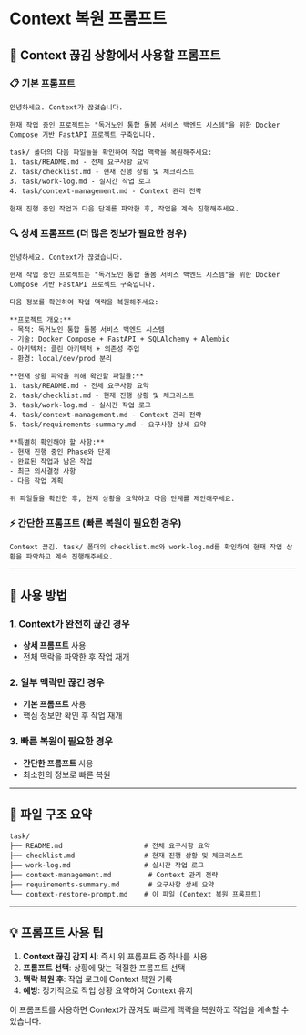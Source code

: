 # Context 복원 프롬프트

## 🚨 **Context 끊김 상황에서 사용할 프롬프트**

### 📋 **기본 프롬프트**
```
안녕하세요. Context가 끊겼습니다. 

현재 작업 중인 프로젝트는 "독거노인 통합 돌봄 서비스 백엔드 시스템"을 위한 Docker Compose 기반 FastAPI 프로젝트 구축입니다.

task/ 폴더의 다음 파일들을 확인하여 작업 맥락을 복원해주세요:
1. task/README.md - 전체 요구사항 요약
2. task/checklist.md - 현재 진행 상황 및 체크리스트
3. task/work-log.md - 실시간 작업 로그
4. task/context-management.md - Context 관리 전략

현재 진행 중인 작업과 다음 단계를 파악한 후, 작업을 계속 진행해주세요.
```

### 🔍 **상세 프롬프트 (더 많은 정보가 필요한 경우)**
```
안녕하세요. Context가 끊겼습니다. 

현재 작업 중인 프로젝트는 "독거노인 통합 돌봄 서비스 백엔드 시스템"을 위한 Docker Compose 기반 FastAPI 프로젝트 구축입니다.

다음 정보를 확인하여 작업 맥락을 복원해주세요:

**프로젝트 개요:**
- 목적: 독거노인 통합 돌봄 서비스 백엔드 시스템
- 기술: Docker Compose + FastAPI + SQLAlchemy + Alembic
- 아키텍처: 클린 아키텍처 + 의존성 주입
- 환경: local/dev/prod 분리

**현재 상황 파악을 위해 확인할 파일들:**
1. task/README.md - 전체 요구사항 요약
2. task/checklist.md - 현재 진행 상황 및 체크리스트
3. task/work-log.md - 실시간 작업 로그
4. task/context-management.md - Context 관리 전략
5. task/requirements-summary.md - 요구사항 상세 요약

**특별히 확인해야 할 사항:**
- 현재 진행 중인 Phase와 단계
- 완료된 작업과 남은 작업
- 최근 의사결정 사항
- 다음 작업 계획

위 파일들을 확인한 후, 현재 상황을 요약하고 다음 단계를 제안해주세요.
```

### ⚡ **간단한 프롬프트 (빠른 복원이 필요한 경우)**
```
Context 끊김. task/ 폴더의 checklist.md와 work-log.md를 확인하여 현재 작업 상황을 파악하고 계속 진행해주세요.
```

---

## 🎯 **사용 방법**

### 1. **Context가 완전히 끊긴 경우**
- **상세 프롬프트** 사용
- 전체 맥락을 파악한 후 작업 재개

### 2. **일부 맥락만 끊긴 경우**
- **기본 프롬프트** 사용
- 핵심 정보만 확인 후 작업 재개

### 3. **빠른 복원이 필요한 경우**
- **간단한 프롬프트** 사용
- 최소한의 정보로 빠른 복원

---

## 📁 **파일 구조 요약**

```
task/
├── README.md                    # 전체 요구사항 요약
├── checklist.md                 # 현재 진행 상황 및 체크리스트
├── work-log.md                  # 실시간 작업 로그
├── context-management.md         # Context 관리 전략
├── requirements-summary.md       # 요구사항 상세 요약
└── context-restore-prompt.md    # 이 파일 (Context 복원 프롬프트)
```

---

## 💡 **프롬프트 사용 팁**

1. **Context 끊김 감지 시**: 즉시 위 프롬프트 중 하나를 사용
2. **프롬프트 선택**: 상황에 맞는 적절한 프롬프트 선택
3. **맥락 복원 후**: 작업 로그에 Context 복원 기록
4. **예방**: 정기적으로 작업 상황 요약하여 Context 유지

이 프롬프트를 사용하면 Context가 끊겨도 빠르게 맥락을 복원하고 작업을 계속할 수 있습니다.

